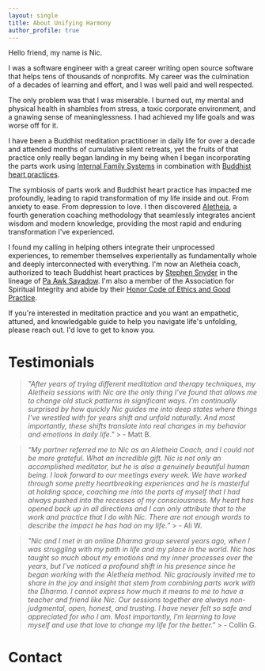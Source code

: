 ```yaml
---
layout: single
title: About Unifying Harmony
author_profile: true
---
```


Hello friend, my name is Nic.

I was a software engineer with a great career writing open source software that helps tens of thousands of nonprofits. My career was the culmination of a decades of learning and effort, and I was well paid and well respected.

The only problem was that I was miserable. I burned out, my mental and physical health in shambles from stress, a toxic corporate environment, and a gnawing sense of meaninglessness. I had achieved my life goals and was worse off for it.

I have been a Buddhist meditation practitioner in daily life for over a decade and attended months of cumulative silent retreats, yet the fruits of that practice only really began landing in my being when I began incorporating the parts work using [Internal Family Systems](https://en.wikipedia.org/wiki/Internal_Family_Systems_Model) in combination with [Buddhist heart practices](https://en.wikipedia.org/wiki/Brahmavihara).

The symbiosis of parts work and Buddhist heart practice has impacted me profoundly, leading to rapid transformation of my life inside and out. From anxiety to ease. From depression to love. I then discovered [Aletheia](https://integralunfoldment.com/), a fourth generation coaching methodology that seamlessly integrates ancient wisdom and modern knowledge, providing the most rapid and enduring transformation I've experienced.

I found my calling in helping others integrate their unprocessed experiences, to remember themselves experientally as fundamentally whole and deeply interconnected with everything. I'm now an Aletheia coach, authorized to teach Buddhist heart practices by [Stephen Snyder](https://awakeningdharma.org) in the lineage of [Pa Awk Sayadow](https://www.paaukforestmonastery.org/about-us). I'm also a member of the Association for Spiritual Integrity and abide by their [Honor Code of Ethics and Good Practice](https://www.spiritual-integrity.org/honor-code/honor-code-for-individuals/).

If you're interested in meditation practice and you want an empathetic, attuned, and knowledgable guide to help you navigate life's unfolding, please reach out. I'd love to get to know you.

# Testimonials

> _"After years of trying different meditation and therapy techniques, my Aletheia sessions with Nic are the only thing I’ve found that allows me to change old stuck patterns in significant ways. I’m continually surprised by how quickly Nic guides me into deep states where things I’ve wrestled with for years shift and unfold naturally. And most importantly, these shifts translate into real changes in my behavior and emotions in daily life."_ > \- Matt B.

> _“My partner referred me to Nic as an Aletheia Coach, and I could not be more grateful. What an incredible gift. Nic is not only an accomplished meditator, but he is also a genuinely beautiful human being. I look forward to our meetings every week. We have worked through some pretty heartbreaking experiences and he is masterful at holding space, coaching me into the parts of myself that I had always pushed into the recesses of my consciousness. My heart has opened back up in all directions and I can only attribute that to the work and practice that I do with Nic. There are not enough words to describe the impact he has had on my life.”_ > \- Ali W.

> _"Nic and I met in an online Dharma group several years ago, when I was struggling with my path in life and my place in the world. Nic has taught so much about my emotions and my inner processes over the years, but I've noticed a profound shift in his presence since he began working with the Aletheia method. Nic graciously invited me to share in the joy and insight that stem from combining parts work with the Dharma. I cannot express how much it means to me to have a teacher and friend like Nic. Our sessions together are always non-judgmental, open, honest, and trusting. I have never felt so safe and appreciated for who I am. Most importantly, I'm learning to love myself and use that love to change my life for the better."_ > \- Collin G.

# Contact
